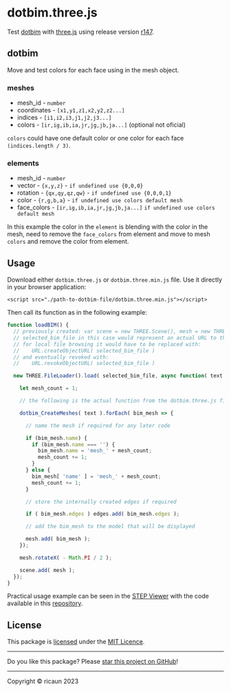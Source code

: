 # dotbim.three.js

Test [dotbim](https://github.com/paireks/dotbim) with [three.js](https://github.com/mrdoob/three.js) using release version [r147](https://github.com/mrdoob/three.js/releases/tag/r147).

## dotbim

Move and test colors for each face using in the mesh object.

### meshes
* mesh_id - `number`
* coordinates - `[x1,y1,z1,x2,y2,z2...]`
* indices - `[i1,i2,i3,j1,j2,j3...]`
* colors - `[ir,ig,ib,ia,jr,jg,jb,ja...]` (optional not oficial)

`colors` could have one default color or one color for each face `(indices.length / 3)`.

### elements
* mesh_id - `number`
* vector - `{x,y,z}` - `if undefined use {0,0,0}`
* rotation - `{qx,qy,qz,qw}` - `if undefined use {0,0,0,1}`
* color - `{r,g,b,a}` - `if undefined use colors default mesh`
* face_colors - `[ir,ig,ib,ia,jr,jg,jb,ja...]` `if undefined use colors default mesh`

In this example the color in the `element` is blending with the color in the mesh, need to remove the `face_colors` from element and move to mesh `colors` and remove the color from element.

## Usage

Download either `dotbim.three.js` or `dotbim.three.min.js` file. Use it directly in your browser application:

`<script src="./path-to-dotbim-file/dotbim.three.min.js"></script>`

Then call its function as in the following example:

```js
function loadBIM() {
  // previously created: var scene = new THREE.Scene(), mesh = new THREE.Object3D(), edges = new THREE.Group();
  // selected_bim_file in this case would represent an actual URL to the BIM model
  // for local file browsing it would have to be replaced with:
  //    URL.createObjectURL( selected_bim_file )
  // and eventually revoked with:
  //    URL.revokeObjectURL( selected_bim_file )

  new THREE.FileLoader().load( selected_bim_file, async function( text ) {

    let mesh_count = 1;

    // the following is the actual function from the dotbim.three.js file

    dotbim_CreateMeshes( text ).forEach( bim_mesh => {

      // name the mesh if required for any later code

      if (bim_mesh.name) {
        if (bim_mesh.name === '') {
          bim_mesh.name = 'mesh_' + mesh_count;
          mesh_count += 1;
        }
      } else {
        bim_mesh[ 'name' ] = 'mesh_' + mesh_count;
        mesh_count += 1;
      }

      // store the internally created edges if required

      if ( bim_mesh.edges ) edges.add( bim_mesh.edges );

      // add the bim_mesh to the model that will be displayed

      mesh.add( bim_mesh );
    });

    mesh.rotateX( - Math.PI / 2 );

    scene.add( mesh );
  });
}
```

Practical usage example can be seen in the [STEP Viewer](https://githubdragonfly.github.io/viewers/templates/STEP%20Viewer.html) with the code available in this [repository](https://github.com/GitHubDragonFly/GitHubDragonFly.github.io/tree/main/viewers/).

## License

This package is [licensed](LICENSE) under the [MIT Licence](https://en.wikipedia.org/wiki/MIT_License).

---

Do you like this package? Please [star this project on GitHub](../../stargazers)!

---

Copyright © ricaun 2023
